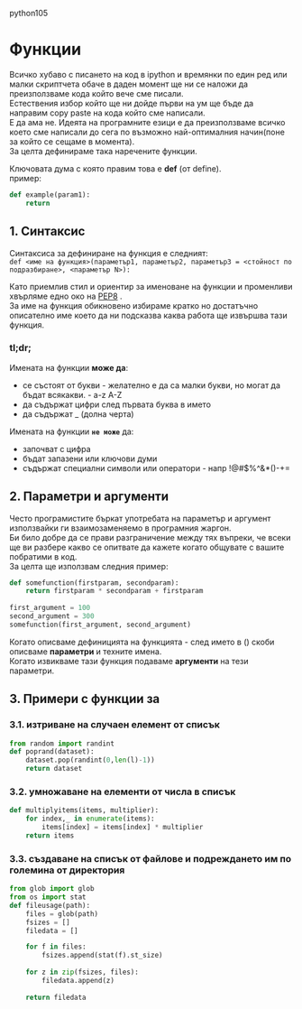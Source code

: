 python105

# Функции
Всичко хубаво с писането на код в ipython и времянки по един ред или малки скриптчета обаче в даден момент ще ни се наложи да преизползваме кода който вече сме писали.  
Естествения избор който ще ни дойде първи на ум ще бъде да направим copy paste на кода който сме написали.  
Е да ама не. Идеята на програмните езици е да преизползваме всичко което сме написали до сега по възможно най-оптималния начин(поне за който се сещаме в момента).  
За целта дефинираме така наречените функции. 

Ключовата дума с която правим това е **def** (от define).  
пример:  

```python
def example(param1):
    return
```

## 1. Синтаксис
Синтаксиса за дефиниране на функция е следният:  
`def <име на функция>(параметър1, параметър2, параметър3 = <стойност по подразбиране>, <параметър N>):`

Като приемлив стил и ориентир за именоване на функции и променливи хвърляме едно око на [PEP8](https://www.python.org/dev/peps/pep-0008/#function-and-variable-names) .  
За име на функция обикновено избираме кратко но достатъчно описателно име което да ни подсказва каква работа ще извършва тази функция.


### tl;dr;
Имената на функции **може да**:
* се състоят от букви - желателно е да са малки букви, но могат да бъдат всякакви. - a-z A-Z 
* да съдържат цифри след първата буква в името  
* да съдържат _ (долна черта)

Имената на функции **`не може`** да:
* започват с цифра
* бъдат запазени или ключови думи
* съдържат специални символи или оператори - напр !@#$%^&*()-+=

## 2. Параметри и аргументи
Често програмистите бъркат употребата на параметър и аргумент използвайки ги взаимозаменяемо в програмния жаргон.  
Би било добре да се прави разграничение между тях въпреки, че всеки ще ви разбере какво се опитвате да кажете когато общувате с вашите побратими в код.  
За целта ще използвам следния пример:

```python
def somefunction(firstparam, secondparam):
    return firstparam * secondparam + firstparam
    
first_argument = 100
second_argument = 300
somefunction(first_argument, second_argument)
```

Когато описваме дефиницията на функцията - след името в () скоби описваме **параметри** и техните имена.  
Когато извикваме тази функция подаваме **аргументи** на тези параметри.



## 3. Примери с функции за

### 3.1. изтриване на случаен елемент от списък
```python
from random import randint
def poprand(dataset):
    dataset.pop(randint(0,len(l)-1))
    return dataset
```
### 3.2. умножаване на елементи от числа в списък
```python
def multiplyitems(items, multiplier):
    for index,_ in enumerate(items):
        items[index] = items[index] * multiplier
    return items
```
### 3.3. създаване на списък от файлове и подреждането им по големина от директория
```python
from glob import glob
from os import stat
def fileusage(path):
    files = glob(path)
    fsizes = []
    filedata = []

    for f in files:
        fsizes.append(stat(f).st_size)
 
    for z in zip(fsizes, files):
        filedata.append(z)
    
    return filedata
```